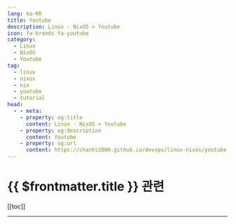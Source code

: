 ```yaml
---
lang: ko-KR
title: Youtube
description: Linux - NixOS > Youtube
icon: fa-brands fa-youtube
category:
  - Linux
  - NixOS
  - Youtube 
tag:
  - linux
  - nixos
  - nix
  - youtube
  - tutorial
head:
  - - meta:
    - property: og:title
      content: Linux - NixOS > Youtube
    - property: og:description
      content: Youtube
    - property: og:url
      content: https://chanhi2000.github.io/devops/linux-nixos/youtube.html
---
```


# {{ $frontmatter.title }} 관련

[[toc]]

---

<MyYouTubeItems jsonName="yu-nixhero" /><!-- nixhero -->
<MyYouTubeItems jsonName="yu-vaelix-dev" /><!-- vaelixd -->

<TagLinks />